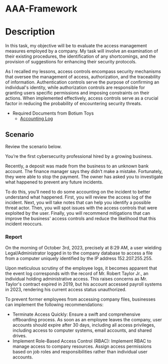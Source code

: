 # AAA-Framework
<h1>Description</h1>

In this task, my objective will be to evaluate the access management measures employed by a company. My task will involve an examination of their existing procedures, the identification of any shortcomings, and the provision of suggestions for enhancing their security protocols.

As I recalled my lessons, access controls encompass security mechanisms that oversee the management of access, authorization, and the traceability of information. Authentication controls serve the purpose of confirming an individual's identity, while authorization controls are responsible for granting users specific permissions and imposing constraints on their actions. When implemented effectively, access controls serve as a crucial factor in reducing the probability of encountering security threats.

- <a> Required Documents from Botium Toys </a>
  - [Accounting Log](https://github.com/malikaii99/AAA-Framework/blob/2fba09b7db1f883c24cf827ae20c14f68da6a75b/Accounting%20Log.xlsx)

    
<h2>Scenario</h2>

Review the scenario below.

You’re the first cybersecurity professional hired by a growing business.

Recently, a deposit was made from the business to an unknown bank account. The finance manager says they didn’t make a mistake. Fortunately, they were able to stop the payment. The owner has asked you to investigate what happened to prevent any future incidents.

To do this, you’ll need to do some accounting on the incident to better understand what happened. First, you will review the access log of the incident. Next, you will take notes that can help you identify a possible threat actor. Then, you will spot issues with the access controls that were exploited by the user. Finally, you will recommend mitigations that can improve the business' access controls and reduce the likelihood that this incident reoccurs.


<h3>Report</h3>

On the morning of October 3rd, 2023, precisely at 8:29 AM, a user wielding Legal/Administrator logged in to the company database to access a file from a computer uniquely identified by the IP address 152.207.255.255.

Upon meticulous scrutiny of the employee logs, it becomes apparent that the event log corresponds with the record of Mr. Robert Taylor Jr., an individual holding administrative access. This raises concerns as Mr. Taylor's contract expired in 2019, but his account accessed payroll systems in 2023, rendering his current access status unauthorized.

To prevent former employees from accessing company files, businesses can implement the following recommendations:
  - Terminate Access Quickly: Ensure a swift and comprehensive offboarding process. As soon as an employee leaves the company, user accounts should expire after 30 days, including all access privileges, including access to computer systems, email accounts, and shared drives.
  - Implement Role-Based Access Control (RBAC): Implement RBAC to manage access to company resources. Assign access permissions based on job roles and responsibilities rather than individual user accounts.

